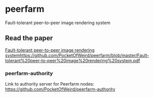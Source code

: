# peerfarm
Fault-tolerant peer-to-peer image rendering system

## Read the paper
[Fault-tolerant peer-to-peer image rendering system]()https://github.com/PocketOfWeird/peerfarm/blob/master/Fault-tolerant%20peer-to-peer%20image%20rendering%20system.pdf

### peerfarm-authority
Link to authority server for Peerfarm nodes: https://github.com/PocketOfWeird/peerfarm-authority

